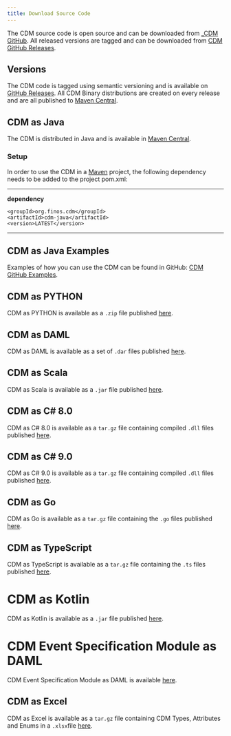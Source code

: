 ```yaml
---
title: Download Source Code
---
```


The CDM source code is open source and can be downloaded from [\_CDM
GitHub](https://github.com/finos/common-domain-model). All released versions are tagged and can be downloaded from
[CDM GitHub Releases](https://github.com/finos/common-domain-model/releases).

## Versions

The CDM code is tagged using semantic versioning and is available on
[GitHub
Releases](https://github.com/finos/common-domain-model/releases). All
CDM Binary distributions are created on every release and are all
published to [Maven
Central](https://central.sonatype.com/artifact/org.finos.cdm/cdm-parent).

## CDM as Java

The CDM is distributed in Java and is available in [Maven
Central](https://central.sonatype.com).

### Setup

In order to use the CDM in a [Maven](https://maven.apache.org) project,
the following dependency needs to be added to the project pom.xml:

---
**dependency**

  
    <groupId>org.finos.cdm</groupId>   
    <artifactId>cdm-java</artifactId>   
    <version>LATEST</version>

---

## CDM as Java Examples

Examples of how you can use
the CDM can be found in GitHub: [CDM GitHub Examples](https://github.com/finos/common-domain-model/tree/master/examples).

## CDM as PYTHON

CDM as PYTHON is available as a `.zip` file published
[here](https://central.sonatype.com/artifact/org.finos.cdm/cdm-python).

## CDM as DAML

CDM as DAML is available as a set of `.dar` files published
[here](https://central.sonatype.com/artifact/org.finos.cdm/cdm-daml).

## CDM as Scala

CDM as Scala is available as a `.jar` file published
[here](https://central.sonatype.com/artifact/org.finos.cdm/cdm-scala).

## CDM as C# 8.0

CDM as C# 8.0 is available as a `tar.gz` file containing
compiled `.dll` files published
[here](https://central.sonatype.com/artifact/org.finos.cdm/cdm-csharp8).

## CDM as C# 9.0

CDM as C# 9.0 is available as a `tar.gz` file containing
compiled `.dll` files published
[here](https://central.sonatype.com/artifact/org.finos.cdm/cdm-csharp9).

## CDM as Go

CDM as Go is available as a `tar.gz` file containing the
`.go` files published
[here](https://central.sonatype.com/artifact/org.finos.cdm/cdm-csharp9).

## CDM as TypeScript

CDM as TypeScript is available as a `tar.gz` file containing
the `.ts` files published
[here](https://central.sonatype.com/artifact/org.finos.cdm/cdm-typescript).

# CDM as Kotlin

CDM as Kotlin is available as a `.jar` file published
[here](https://central.sonatype.com/artifact/org.finos.cdm/cdm-scala).

# CDM Event Specification Module as DAML

CDM Event Specification Module as DAML is available
[here](https://github.com/digital-asset/lib-cdm-event-specification-module).

## CDM as Excel

CDM as Excel is available as a `tar.gz` file containing CDM Types, Attributes 
and Enums in a `.xlsx`file
[here](https://central.sonatype.com/artifact/org.finos.cdm/cdm-excel).